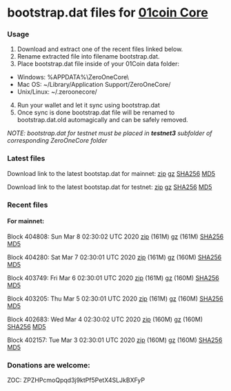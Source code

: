 # bootstrap.dat files for [01coin Core](https://01coin.io)

### Usage

1. Download and extract one of the recent files linked below.
2. Rename extracted file into filename bootstrap.dat.
3. Place bootstrap.dat file inside of your 01Coin data folder:
 - Windows: %APPDATA%\ZeroOneCore\
 - Mac OS: ~/Library/Application Support/ZeroOneCore/
 - Unix/Linux: ~/.zeroonecore/
4. Run your wallet and let it sync using bootstrap.dat
5. Once sync is done bootstrap.dat file will be renamed to bootstrap.dat.old automagically and can be safely removed.

_NOTE: bootstrap.dat for testnet must be placed in **testnet3** subfolder of corresponding ZeroOneCore folder_

### Latest files
Download link to the latest bootstap.dat for mainnet: [zip](https://files.01coin.io/mainnet/bootstrap.dat.zip) [gz](https://files.01coin.io/mainnet/bootstrap.dat.tar.gz) [SHA256](https://files.01coin.io/mainnet/sha256.txt) [MD5](https://files.01coin.io/mainnet/md5.txt)

Download link to the latest bootstap.dat for testnet: [zip](https://files.01coin.io/testnet/bootstrap.dat.zip) [gz](https://files.01coin.io/testnet/bootstrap.dat.tar.gz) [SHA256](https://files.01coin.io/testnet/sha256.txt) [MD5](https://files.01coin.io/testnet/md5.txt)

### Recent files

#### For mainnet:

Block 404808: Sun Mar  8 02:30:02 UTC 2020 [zip](https://files.01coin.io/mainnet/2020-03-08/bootstrap.dat.zip) (161M) [gz](https://files.01coin.io/mainnet/2020-03-08/bootstrap.dat.tar.gz) (161M) [SHA256](https://files.01coin.io/mainnet/2020-03-08/sha256.txt) [MD5](https://files.01coin.io/mainnet/2020-03-08/md5.txt)

Block 404280: Sat Mar  7 02:30:01 UTC 2020 [zip](https://files.01coin.io/mainnet/2020-03-07/bootstrap.dat.zip) (161M) [gz](https://files.01coin.io/mainnet/2020-03-07/bootstrap.dat.tar.gz) (160M) [SHA256](https://files.01coin.io/mainnet/2020-03-07/sha256.txt) [MD5](https://files.01coin.io/mainnet/2020-03-07/md5.txt)

Block 403749: Fri Mar  6 02:30:01 UTC 2020 [zip](https://files.01coin.io/mainnet/2020-03-06/bootstrap.dat.zip) (161M) [gz](https://files.01coin.io/mainnet/2020-03-06/bootstrap.dat.tar.gz) (160M) [SHA256](https://files.01coin.io/mainnet/2020-03-06/sha256.txt) [MD5](https://files.01coin.io/mainnet/2020-03-06/md5.txt)

Block 403205: Thu Mar  5 02:30:01 UTC 2020 [zip](https://files.01coin.io/mainnet/2020-03-05/bootstrap.dat.zip) (161M) [gz](https://files.01coin.io/mainnet/2020-03-05/bootstrap.dat.tar.gz) (160M) [SHA256](https://files.01coin.io/mainnet/2020-03-05/sha256.txt) [MD5](https://files.01coin.io/mainnet/2020-03-05/md5.txt)

Block 402683: Wed Mar  4 02:30:02 UTC 2020 [zip](https://files.01coin.io/mainnet/2020-03-04/bootstrap.dat.zip) (160M) [gz](https://files.01coin.io/mainnet/2020-03-04/bootstrap.dat.tar.gz) (160M) [SHA256](https://files.01coin.io/mainnet/2020-03-04/sha256.txt) [MD5](https://files.01coin.io/mainnet/2020-03-04/md5.txt)

Block 402157: Tue Mar  3 02:30:01 UTC 2020 [zip](https://files.01coin.io/mainnet/2020-03-03/bootstrap.dat.zip) (160M) [gz](https://files.01coin.io/mainnet/2020-03-03/bootstrap.dat.tar.gz) (160M) [SHA256](https://files.01coin.io/mainnet/2020-03-03/sha256.txt) [MD5](https://files.01coin.io/mainnet/2020-03-03/md5.txt)


### Donations are welcome:

ZOC: ZPZHPcmoQpqd3j9ktPf5PetX4SLJkBXFyP
